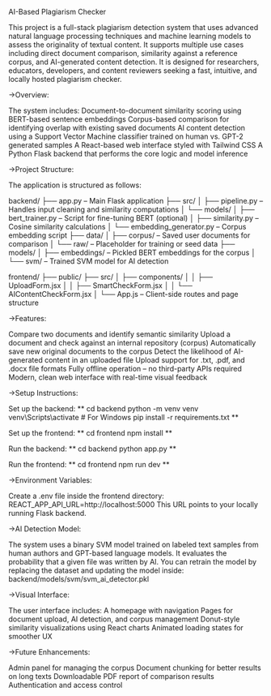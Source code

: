 AI-Based Plagiarism Checker

This project is a full-stack plagiarism detection system that uses advanced natural language processing techniques and machine learning models to assess the originality of textual content. It supports multiple use cases including direct document comparison, similarity against a reference corpus, and AI-generated content detection.
It is designed for researchers, educators, developers, and content reviewers seeking a fast, intuitive, and locally hosted plagiarism checker.


->Overview:

The system includes:
Document-to-document similarity scoring using BERT-based sentence embeddings
Corpus-based comparison for identifying overlap with existing saved documents
AI content detection using a Support Vector Machine classifier trained on human vs. GPT-2 generated samples
A React-based web interface styled with Tailwind CSS
A Python Flask backend that performs the core logic and model inference


->Project Structure:

The application is structured as follows:

backend/
├── app.py – Main Flask application
├── src/
│ ├── pipeline.py – Handles input cleaning and similarity computations
│ └── models/
│ ├── bert_trainer.py – Script for fine-tuning BERT (optional)
│ ├── similarity.py – Cosine similarity calculations
│ └── embedding_generator.py – Corpus embedding script
├── data/
│ ├── corpus/ – Saved user documents for comparison
│ └── raw/ – Placeholder for training or seed data
├── models/
│ ├── embeddings/ – Pickled BERT embeddings for the corpus
│ └── svm/ – Trained SVM model for AI detection

frontend/
├── public/
├── src/
│ ├── components/
│ │ ├── UploadForm.jsx
│ │ ├── SmartCheckForm.jsx
│ │ └── AIContentCheckForm.jsx
│ └── App.js – Client-side routes and page structure


->Features:

Compare two documents and identify semantic similarity
Upload a document and check against an internal repository (corpus)
Automatically save new original documents to the corpus
Detect the likelihood of AI-generated content in an uploaded file
Upload support for .txt, .pdf, and .docx file formats
Fully offline operation – no third-party APIs required
Modern, clean web interface with real-time visual feedback


->Setup Instructions:

Set up the backend:
**
cd backend
python -m venv venv
venv\Scripts\activate   # For Windows
pip install -r requirements.txt
**

Set up the frontend:
**
cd frontend
npm install
**

Run the backend:
**
cd backend
python app.py
**

Run the frontend:
**
cd frontend
npm run dev
**


->Environment Variables:

Create a .env file inside the frontend directory:
REACT_APP_API_URL=http://localhost:5000
This URL points to your locally running Flask backend.


->AI Detection Model:

The system uses a binary SVM model trained on labeled text samples from human authors and GPT-based language models. It evaluates the probability that a given file was written by AI. You can retrain the model by replacing the dataset and updating the model inside:
backend/models/svm/svm_ai_detector.pkl


->Visual Interface:

The user interface includes:
A homepage with navigation
Pages for document upload, AI detection, and corpus management
Donut-style similarity visualizations using React charts
Animated loading states for smoother UX


->Future Enhancements:

Admin panel for managing the corpus
Document chunking for better results on long texts
Downloadable PDF report of comparison results
Authentication and access control
